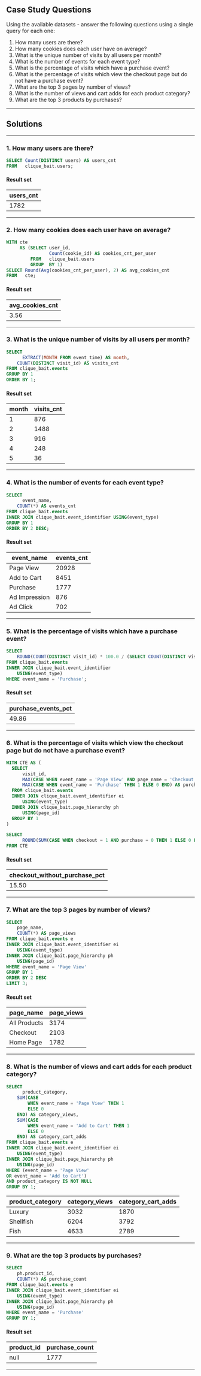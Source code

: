 ## Case Study Questions

Using the available datasets - answer the following questions using a single query for each one:

1. How many users are there?
2. How many cookies does each user have on average?
3. What is the unique number of visits by all users per month?
4. What is the number of events for each event type?
5. What is the percentage of visits which have a purchase event?
6. What is the percentage of visits which view the checkout page but do not have a purchase event?
7. What are the top 3 pages by number of views?
8. What is the number of views and cart adds for each product category?
9. What are the top 3 products by purchases?

---

## Solutions

---

### 1. How many users are there?

```sql
SELECT Count(DISTINCT users) AS users_cnt
FROM   clique_bait.users;
```

#### Result set

| users_cnt |
| --------- |
| 1782      |

---

### 2. How many cookies does each user have on average?

```sql
WITH cte
     AS (SELECT user_id,
                Count(cookie_id) AS cookies_cnt_per_user
         FROM   clique_bait.users
         GROUP  BY 1)
SELECT Round(Avg(cookies_cnt_per_user), 2) AS avg_cookies_cnt
FROM   cte;
```

#### Result set

| avg_cookies_cnt |
| --------------- |
| 3.56            |

---

### 3. What is the unique number of visits by all users per month?

```sql
SELECT
	  EXTRACT(MONTH FROM event_time) AS month,
    COUNT(DISTINCT visit_id) AS visits_cnt
FROM clique_bait.events
GROUP BY 1
ORDER BY 1;
```

#### Result set

| month | visits_cnt |
| ----- | ---------- |
| 1     | 876        |
| 2     | 1488       |
| 3     | 916        |
| 4     | 248        |
| 5     | 36         |

---

### 4. What is the number of events for each event type?

```sql
SELECT 
	  event_name,
    COUNT(*) AS events_cnt
FROM clique_bait.events
INNER JOIN clique_bait.event_identifier USING(event_type)
GROUP BY 1
ORDER BY 2 DESC;
```

#### Result set 

| event_name    | events_cnt |
| ------------- | ---------- |
| Page View     | 20928      |
| Add to Cart   | 8451       |
| Purchase      | 1777       |
| Ad Impression | 876        |
| Ad Click      | 702        |

---

### 5. What is the percentage of visits which have a purchase event?

```sql
SELECT
	ROUND(COUNT(DISTINCT visit_id) * 100.0 / (SELECT COUNT(DISTINCT visit_id) FROM clique_bait.events), 2) AS purchase_events_pct
FROM clique_bait.events
INNER JOIN clique_bait.event_identifier
	USING(event_type)
WHERE event_name = 'Purchase';
```

#### Result set

| purchase_events_pct |
| ------------------- |
| 49.86               |

---

### 6. What is the percentage of visits which view the checkout page but do not have a purchase event?

```sql
WITH CTE AS (
  SELECT
      visit_id,
      MAX(CASE WHEN event_name = 'Page View' AND page_name = 'Checkout' THEN 1 ELSE 0 END) AS checkout,
      MAX(CASE WHEN event_name = 'Purchase' THEN 1 ELSE 0 END) AS purchase
  FROM clique_bait.events
  INNER JOIN clique_bait.event_identifier ei
      USING(event_type)
  INNER JOIN clique_bait.page_hierarchy ph
      USING(page_id)
  GROUP BY 1
)

SELECT
	  ROUND(SUM(CASE WHEN checkout = 1 AND purchase = 0 THEN 1 ELSE 0 END) * 100.0 / SUM(checkout), 2) AS checkout_without_purchase_pct
FROM CTE
```

#### Result set

| checkout_without_purchase_pct |
| ----------------------------- |
| 15.50                         |

---

### 7. What are the top 3 pages by number of views?

```sql
SELECT
	page_name,
    COUNT(*) AS page_views
FROM clique_bait.events e
INNER JOIN clique_bait.event_identifier ei
	USING(event_type)
INNER JOIN clique_bait.page_hierarchy ph
	USING(page_id)
WHERE event_name = 'Page View'
GROUP BY 1
ORDER BY 2 DESC
LIMIT 3;
```

#### Result set

| page_name    | page_views |
| ------------ | ---------- |
| All Products | 3174       |
| Checkout     | 2103       |
| Home Page    | 1782       |

---

### 8. What is the number of views and cart adds for each product category?

```sql
SELECT
	  product_category,
    SUM(CASE
    	WHEN event_name = 'Page View' THEN 1
        ELSE 0
    END) AS category_views,
    SUM(CASE
    	WHEN event_name = 'Add to Cart' THEN 1
        ELSE 0
    END) AS category_cart_adds
FROM clique_bait.events e
INNER JOIN clique_bait.event_identifier ei
	USING(event_type)
INNER JOIN clique_bait.page_hierarchy ph
	USING(page_id)
WHERE (event_name = 'Page View'
OR event_name = 'Add to Cart')
AND product_category IS NOT NULL
GROUP BY 1;
```

| product_category | category_views | category_cart_adds |
| ---------------- | -------------- | ------------------ |
| Luxury           | 3032           | 1870               |
| Shellfish        | 6204           | 3792               |
| Fish             | 4633           | 2789               |

---

### 9. What are the top 3 products by purchases?

```sql
SELECT
	ph.product_id,
    COUNT(*) AS purchase_count
FROM clique_bait.events e
INNER JOIN clique_bait.event_identifier ei
	USING(event_type)
INNER JOIN clique_bait.page_hierarchy ph
	USING(page_id)
WHERE event_name = 'Purchase'
GROUP BY 1;
```

#### Result set

| product_id | purchase_count |
| ---------- | -------------- |
| null       | 1777           |

---
